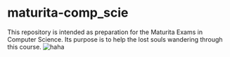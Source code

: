 # maturita-comp_scie
This repository is intended as preparation for the Maturita Exams in Computer Science. Its purpose is to help the lost souls wandering through this course.
![haha](https://media1.tenor.com/m/MyAT3VzvmA4AAAAC/regular-show-rigby.gif)
